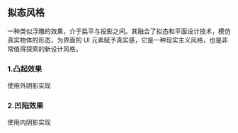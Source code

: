 ## 拟态风格

一种类似浮雕的效果，介于扁平与投影之间。其融合了拟态和平面设计技术，模仿真实物体的形态，为界面的 UI 元素赋予真实感，它是一种现实主义风格，也是非常值得探索的新设计风格。

### 1.凸起效果

使用外阴影实现

### 2.凹陷效果

使用内阴影实现
